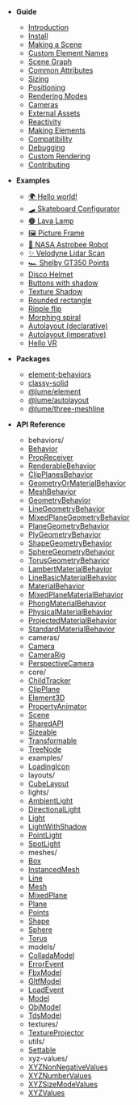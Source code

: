 - **Guide**

  - [Introduction](/)
  - [Install](/guide/install/)
  - [Making a Scene](/guide/making-a-scene)
  - [Custom Element Names](/guide/custom-element-names)
  - [Scene Graph](/guide/scene-graph/)
  - [Common Attributes](/guide/common-attributes)
  - [Sizing](/guide/sizing)
  - [Positioning](/guide/positioning/)
  - [Rendering Modes](/guide/rendering-modes)
  - [Cameras](/guide/cameras/)
  - [External Assets](/guide/external-assets/)
  - [Reactivity](/guide/reactivity)
  - [Making Elements](/guide/making-elements)
  - [Compatibility](/guide/compatibility)
  - [Debugging](/guide/debugging)
  - [Custom Rendering](/guide/custom-rendering/)
  - [Contributing](/guide/contributing)

- **Examples**

  <!-- - [Hello 3D world!](/examples/hello3d.md ':class=no-sublist') -->

  - [🌍 Hello world!](/examples/hello-world/ ':class=no-sublist')
  - [🛹 Skateboard Configurator](/examples/skateboard-configurator/ ':class=no-sublist')
  - [🟠 Lava Lamp](/examples/lava-lamp/ ':class=no-sublist')
  - [🖼️ Picture Frame](/examples/picture-frame ':class=no-sublist')
  - [🤖 NASA Astrobee Robot](/examples/nasa-astrobee-robot/ ':class=no-sublist')
  - [✨ Velodyne Lidar Scan](/examples/velodyne-lidar-scan/ ':class=no-sublist')
  - [🏎️ Shelby GT350 Points](/examples/shelby-gt350-points/ ':class=no-sublist')
  - [Disco Helmet](/examples/disco-helmet/ ':class=no-sublist')
  - [Buttons with shadow](/examples/buttons-with-shadow/ ':class=no-sublist')
  - [Texture Shadow](/examples/texture-shadow/ ':class=no-sublist')
  - [Rounded rectangle](/examples/rounded-rectangle.md ':class=no-sublist')
  - [Ripple flip](/examples/ripple-flip.md ':class=no-sublist')
  - [Morphing spiral](/examples/spiral.md ':class=no-sublist')
  - [Autolayout (declarative)](/examples/autolayout-declarative.md ':class=no-sublist')
  - [Autolayout (imperative)](/examples/autolayout-imperative.md ':class=no-sublist')
  - [Hello VR](/examples/hello-vr.md ':class=no-sublist')
    <!-- Uncomment these for testing. -->
    <!-- - [Shadow DOM](/examples/shadow-dom.md ':class=no-sublist') -->
    <!-- - [Shadow DOM](/examples/shadow-dom-2.md ':class=no-sublist') -->

- **Packages**

  - [element-behaviors](/guide/includes/lume-element-behaviors)
  - [classy-solid](/guide/includes/classy-solid)
  - [@lume/element](/guide/includes/lume-element)
  - [@lume/autolayout](/guide/layouts-with-autolayout)
  - [@lume/three-meshline](/three-meshline/)

- **API Reference**

  <!-- __API_AUTOGENERATED_BEGIN__ -->
  - behaviors/
  - [Behavior](/api/behaviors/Behavior.md)
  - [PropReceiver](/api/behaviors/PropReceiver.md)
  - [RenderableBehavior](/api/behaviors/RenderableBehavior.md)
  - [ClipPlanesBehavior](/api/behaviors/mesh-behaviors/ClipPlanesBehavior.md)
  - [GeometryOrMaterialBehavior](/api/behaviors/mesh-behaviors/GeometryOrMaterialBehavior.md)
  - [MeshBehavior](/api/behaviors/mesh-behaviors/MeshBehavior.md)
  - [GeometryBehavior](/api/behaviors/mesh-behaviors/geometries/GeometryBehavior.md)
  - [LineGeometryBehavior](/api/behaviors/mesh-behaviors/geometries/LineGeometryBehavior.md)
  - [MixedPlaneGeometryBehavior](/api/behaviors/mesh-behaviors/geometries/MixedPlaneGeometryBehavior.md)
  - [PlaneGeometryBehavior](/api/behaviors/mesh-behaviors/geometries/PlaneGeometryBehavior.md)
  - [PlyGeometryBehavior](/api/behaviors/mesh-behaviors/geometries/PlyGeometryBehavior.md)
  - [ShapeGeometryBehavior](/api/behaviors/mesh-behaviors/geometries/ShapeGeometryBehavior.md)
  - [SphereGeometryBehavior](/api/behaviors/mesh-behaviors/geometries/SphereGeometryBehavior.md)
  - [TorusGeometryBehavior](/api/behaviors/mesh-behaviors/geometries/TorusGeometryBehavior.md)
  - [LambertMaterialBehavior](/api/behaviors/mesh-behaviors/materials/LambertMaterialBehavior.md)
  - [LineBasicMaterialBehavior](/api/behaviors/mesh-behaviors/materials/LineBasicMaterialBehavior.md)
  - [MaterialBehavior](/api/behaviors/mesh-behaviors/materials/MaterialBehavior.md)
  - [MixedPlaneMaterialBehavior](/api/behaviors/mesh-behaviors/materials/MixedPlaneMaterialBehavior.md)
  - [PhongMaterialBehavior](/api/behaviors/mesh-behaviors/materials/PhongMaterialBehavior.md)
  - [PhysicalMaterialBehavior](/api/behaviors/mesh-behaviors/materials/PhysicalMaterialBehavior.md)
  - [ProjectedMaterialBehavior](/api/behaviors/mesh-behaviors/materials/ProjectedMaterialBehavior.md)
  - [StandardMaterialBehavior](/api/behaviors/mesh-behaviors/materials/StandardMaterialBehavior.md)
  - cameras/
  - [Camera](/api/cameras/Camera.md)
  - [CameraRig](/api/cameras/CameraRig.md)
  - [PerspectiveCamera](/api/cameras/PerspectiveCamera.md)
  - core/
  - [ChildTracker](/api/core/ChildTracker.md)
  - [ClipPlane](/api/core/ClipPlane.md)
  - [Element3D](/api/core/Element3D.md)
  - [PropertyAnimator](/api/core/PropertyAnimator.md)
  - [Scene](/api/core/Scene.md)
  - [SharedAPI](/api/core/SharedAPI.md)
  - [Sizeable](/api/core/Sizeable.md)
  - [Transformable](/api/core/Transformable.md)
  - [TreeNode](/api/core/TreeNode.md)
  - examples/
  - [LoadingIcon](/api/examples/LoadingIcon.md)
  - layouts/
  - [CubeLayout](/api/layouts/CubeLayout.md)
  - lights/
  - [AmbientLight](/api/lights/AmbientLight.md)
  - [DirectionalLight](/api/lights/DirectionalLight.md)
  - [Light](/api/lights/Light.md)
  - [LightWithShadow](/api/lights/LightWithShadow.md)
  - [PointLight](/api/lights/PointLight.md)
  - [SpotLight](/api/lights/SpotLight.md)
  - meshes/
  - [Box](/api/meshes/Box.md)
  - [InstancedMesh](/api/meshes/InstancedMesh.md)
  - [Line](/api/meshes/Line.md)
  - [Mesh](/api/meshes/Mesh.md)
  - [MixedPlane](/api/meshes/MixedPlane.md)
  - [Plane](/api/meshes/Plane.md)
  - [Points](/api/meshes/Points.md)
  - [Shape](/api/meshes/Shape.md)
  - [Sphere](/api/meshes/Sphere.md)
  - [Torus](/api/meshes/Torus.md)
  - models/
  - [ColladaModel](/api/models/ColladaModel.md)
  - [ErrorEvent](/api/models/ErrorEvent.md)
  - [FbxModel](/api/models/FbxModel.md)
  - [GltfModel](/api/models/GltfModel.md)
  - [LoadEvent](/api/models/LoadEvent.md)
  - [Model](/api/models/Model.md)
  - [ObjModel](/api/models/ObjModel.md)
  - [TdsModel](/api/models/TdsModel.md)
  - textures/
  - [TextureProjector](/api/textures/TextureProjector.md)
  - utils/
  - [Settable](/api/utils/Settable.md)
  - xyz-values/
  - [XYZNonNegativeValues](/api/xyz-values/XYZNonNegativeValues.md)
  - [XYZNumberValues](/api/xyz-values/XYZNumberValues.md)
  - [XYZSizeModeValues](/api/xyz-values/XYZSizeModeValues.md)
  - [XYZValues](/api/xyz-values/XYZValues.md)
  
<!-- __API_AUTOGENERATED_END__ -->

<!-- - [Miscellaneous Notes](/notes.md) -->
